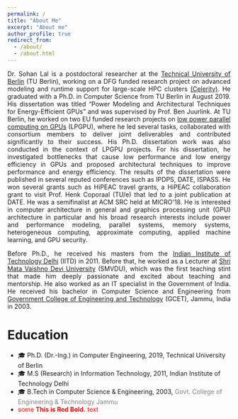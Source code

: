 ```yaml
---
permalink: /
title: "About Me"
excerpt: "About me"
author_profile: true
redirect_from: 
  - /about/
  - /about.html
---
```

<p align="justify">
Dr. Sohan Lal is a postdoctoral researcher at the <a href=https://www.tu.berlin/en/>Technical University of Berlin</a> (TU Berlin), working on a DFG funded research project on advanced modeling and runtime support for large-scale HPC clusters <a href=https://celerity.github.io/>(Celerity)</a>. He graduated with a Ph.D. in Computer Science from TU Berlin in August 2019. His dissertation was titled “Power Modeling and Architectural Techniques for Energy-Efficient GPUs” and was supervised by Prof. Ben Juurlink. At TU Berlin, he worked on two EU funded research projects on <a href=http://lpgpu.org/wp/>low power parallel computing on GPUs</a> (LPGPU), where he led several tasks, collaborated with consortium members to deliver joint deliverables and contributed significantly to their success. His Ph.D. dissertation work was also conducted in the context of LPGPU projects. For his dissertation, he investigated bottlenecks that cause low performance and low energy efficiency in GPUs and proposed architectural techniques to improve performance and energy efficiency. The results of the dissertation were published in several reputed conferences such as IPDPS, DATE, ISPASS. He won several grants such as HiPEAC travel grants, a HiPEAC collaboration grant to visit Prof. Henk Coporaal (TU/e) that led to a joint publication at DATE. He was a semifinalist at ACM SRC held at MICRO'18. He is interested in computer architecture in general and graphics processing unit (GPU) architecture in particular and his broad research interests include power and performance modeling, parallel systems, memory systems, heterogeneous computing, approximate computing, applied machine learning, and GPU security.
</p>

<p align="justify">
Before Ph.D., he received his masters from the <a href=https://home.iitd.ac.in/>Indian Institute of Technology Delhi</a> (IITD) in 2011. Before that, he worked as a Lecturer at <a href=https://www.smvdu.ac.in/>Shri Mata Vaishno Devi University</a> (SMVDU), which was the first teaching stint that made him deeply passionate and excited about teaching and mentorship. He also worked as an IT specialist in the Government of India. He received his bachelor in Computer Science and Engineering from <a href=http://gcetjammu.org.in/>Government College of Engineering and Technology</a> (GCET), Jammu, India in 2003.
</p>

Education
========
* &#127891; Ph.D. (Dr.-Ing.) in Computer Engineering, 2019, Technical University of Berlin
* &#127891; M.S (Research) in Information Technology, 2011, Indian Institute of Technology Delhi
* &#127891; B.Tech in Computer Science & Engineering, 2003, <span style="color:grey">Govt. College of Engineering & Technology Jammu</span>
* <span style="color:red">some **This is Red Bold.** text</span>

